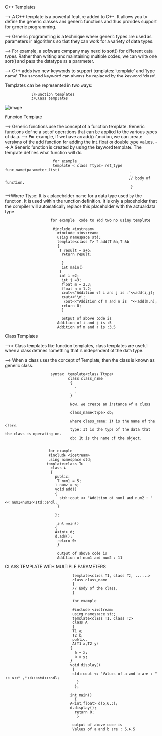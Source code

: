  C++ Templates
 

--> A C++ template is a powerful feature added to C++. It allows you to define the generic classes and generic functions and thus provides support for generic 
   programming.

--> Generic programming is a technique where generic types are used as parameters in algorithms so that they can work for a variety of data types.

--> For example, a software company may need to sort() for different data types. Rather than writing and maintaining multiple codes, we can write one sort() and pass 
     the datatype as a parameter. 

--> C++ adds two new keywords to support templates: ‘template’ and ‘type name’. The second keyword can always be replaced by the keyword ‘class’.

Templates can be represented in two ways:

                1)Function templates
                2)Class templates


![image](https://github.com/Sumit11Rawat/Object-Oriented-Programming/assets/136540491/be447887-7e6e-40d0-aed8-65eaed7e0635)



            



Function Template

--> Generic functions use the concept of a function template. Generic functions define a set of operations that can be applied to the various types of data.
-->  For example, if we have an add() function, we can create versions of the add function for adding the int, float or double 
    type values.
--> A Generic function is created by using the keyword template. The template defines what function will do.

                          for example                    
                          template < class Ttype> ret_type func_name(parameter_list)  
                                                             {  
                                                             // body of function.  
                                                              }  
                                                              
-->Where Ttype: It is a placeholder name for a data type used by the function. It is used within the function definition. It 
   is only a placeholder that the compiler will automatically replace this placeholder with the actual data type.   


                         for example  code to add two no using template
                          
                          #include <iostream>  
                            #include <iostream>  
                            using namespace std;  
                            template<class T> T add(T &a,T &b)  
                            {  
                             T result = a+b;  
                              return result;  
      
                              }  
                              int main()  
                             {  
                             int i =2;  
                              int j =3;  
                              float m = 2.3;  
                              float n = 1.2;  
                              cout<<"Addition of i and j is :"<<add(i,j);                            
                              cout<<'\n';  
                               cout<<"Addition of m and n is :"<<add(m,n);  
                              return 0;  
                              }

                              output of above code is 
                            Addition of i and j is :5
                            Addition of m and n is :3.5

Class Templates

-->> Class templates like function templates, class templates are useful when a class defines something that is independent of the data type.

--> When a class uses the concept of Template, then the class is known as generic class.

                         syntax  template<class Ttype>  
                                 class class_name  
                                  {  
                                    .  
                                    .  
                                  }

                                  Now, we create an instance of a class

                                  class_name<type> ob;
                                  
                                  where class_name: It is the name of the class.
                                  type: It is the type of the data that the class is operating on.
                                  ob: It is the name of the object.


                        for example
                        #include <iostream>  
                        using namespace std;  
                       template<class T>  
                         class A   
                         {  
                           public:  
                            T num1 = 5;  
                           T num2 = 6;  
                           void add()  
                           {  
                             std::cout << "Addition of num1 and num2 : " << num1+num2<<std::endl;  
                            }  
      
                           };  
  
                            int main()  
                           {  
                           A<int> d;  
                           d.add();  
                            return 0;  
                            }

                            output of above code is
                            Addition of num1 and num2 : 11


  CLASS TEMPLATE WITH MULTIPLE PARAMETERS

                                   template<class T1, class T2, ......>   
                                   class class_name  
                                   {  
                                   // Body of the class.  
                                   }  
                                 
                                   for example

                                   #include <iostream>  
                                   using namespace std;  
                                   template<class T1, class T2>  
                                   class A   
                                   {  
                                   T1 a;  
                                   T2 b;  
                                   public:  
                                   A(T1 x,T2 y)  
                                  {  
                                    a = x;  
                                    b = y;  
                                  }  
                                  void display()  
                                   {  
                                   std::cout << "Values of a and b are : " << a<<" ,"<<b<<std::endl;  
                                     }  
                                    };  
  
                                  int main()  
                                    {  
                                  A<int,float> d(5,6.5);  
                                  d.display();  
                                    return 0;  
                                     }
                                     
                                   output of above code is
                                   Values of a and b are : 5,6.5
                         
